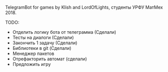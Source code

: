 TelegramBot for games by Klish and LordOfLights, студенты УРФУ МатМех 2018.

TODO:

* Отделить логику бота от телеграмма (Сделали)
* Тесты на диалоги (Сделали)
* Закончить 1 задачу (Сделали)
* Библиотеки в git (Сделали)
* Менеджер пакетов
* Отрефакторить автомат (сделали)
* Предложить игру